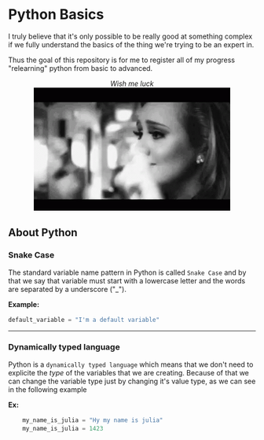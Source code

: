 # Python Basics

I truly believe that it's only possible to be really good at something complex if we fully understand the basics of the thing we're trying to be an expert in. 

Thus the goal of this repository is for me to register all of my progress "relearning" python from basic to advanced.

<p align="center">
    <i>Wish me luck</i><br>
    <img src="./images/fingers-crossed.gif">
</p>


## About Python

### Snake Case
The standard variable name pattern in Python is called `Snake Case` and 
by that we say that variable must start with a lowercase letter and the
words are separated by a underscore ("_").

__Example:__ 
```Python
default_variable = "I'm a default variable"
```
---
### Dynamically typed language

Python is a `dynamically typed language` which means that we don't need to explicite the _type_ of the variables that we are creating. Because of that we can change the variable type just by changing it's value type, as we can see in the following example

__Ex:__ 
```Python
    my_name_is_julia = "Hy my name is julia"
    my_name_is_julia = 1423
```


